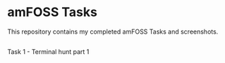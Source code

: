 # amFOSS Tasks
This repository contains my completed amFOSS Tasks and screenshots.

##
 Task 1 - Terminal hunt
       part 1
